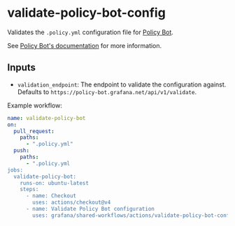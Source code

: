 # validate-policy-bot-config

Validates the `.policy.yml` configuration file for [Policy Bot](https://github.com/palantir/policy-bot).

See [Policy Bot's documentation](https://github.com/palantir/policy-bot?tab=readme-ov-file#configuration) for more information.

## Inputs

- `validation_endpoint`: The endpoint to validate the configuration against. Defaults to `https://policy-bot.grafana.net/api/v1/validate`.

Example workflow:

<!-- x-release-please-start-version -->

```yaml
name: validate-policy-bot
on:
  pull_request:
    paths:
      - ".policy.yml"
  push:
    paths:
      - ".policy.yml
jobs:
  validate-policy-bot:
    runs-on: ubuntu-latest
    steps:
      - name: Checkout
        uses: actions/checkout@v4
      - name: Validate Policy Bot configuration
        uses: grafana/shared-workflows/actions/validate-policy-bot-config@validate-policy-bot-config-v1.1.0
```

<!-- x-release-please-end-version -->
